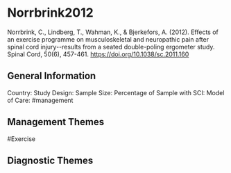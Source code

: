 # Norrbrink2012
Norrbrink, C., Lindberg, T., Wahman, K., & Bjerkefors, A. (2012). Effects of an exercise programme on musculoskeletal and neuropathic pain after spinal cord injury--results from a seated double-poling ergometer study. Spinal Cord, 50(6), 457-461. https://doi.org/10.1038/sc.2011.160 

## General Information
Country: 
Study Design: 
Sample Size: 
Percentage of Sample with SCI:
Model of Care: #management 

## Management Themes
#Exercise 

## Diagnostic Themes
